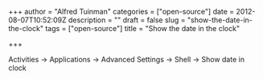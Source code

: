 +++
author = "Alfred Tuinman"
categories = ["open-source"]
date = 2012-08-07T10:52:09Z
description = ""
draft = false
slug = "show-the-date-in-the-clock"
tags = ["open-source"]
title = "Show the date in the clock"

+++


Activities -> Applications -> Advanced Settings -> Shell -> Show date in clock

